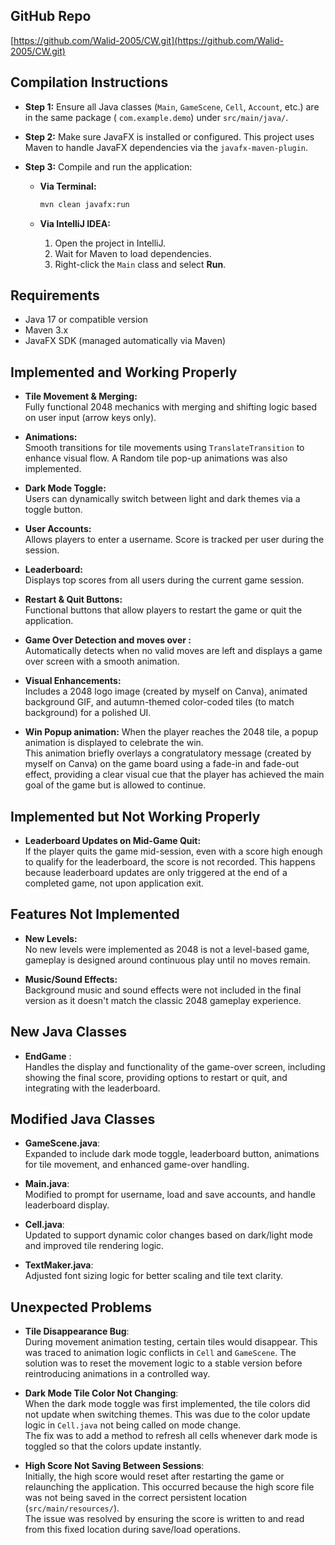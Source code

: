 ## GitHub Repo

[https://github.com/Walid-2005/CW.git](https://github.com/Walid-2005/CW.git)

## Compilation Instructions

- **Step 1:** Ensure all Java classes (`Main`, `GameScene`, `Cell`, `Account`, etc.) are in the same package ( `com.example.demo`) under `src/main/java/`.

- **Step 2:** Make sure JavaFX is installed or configured. This project uses Maven to handle JavaFX dependencies via the `javafx-maven-plugin`.

- **Step 3:** Compile and run the application:

    - **Via Terminal:**
      ```bash
      mvn clean javafx:run
      ```

    - **Via IntelliJ IDEA:**
        1. Open the project in IntelliJ.
        2. Wait for Maven to load dependencies.
        3. Right-click the `Main` class and select **Run**.

## Requirements

- Java 17 or compatible version
- Maven 3.x
- JavaFX SDK (managed automatically via Maven)


## Implemented and Working Properly

- **Tile Movement & Merging:**  
  Fully functional 2048 mechanics with merging and shifting logic based on user input (arrow keys only).

- **Animations:**  
  Smooth transitions for tile movements using `TranslateTransition` to enhance visual flow. A Random tile pop-up animations was also implemented.

- **Dark Mode Toggle:**  
  Users can dynamically switch between light and dark themes via a toggle button.

- **User Accounts:**  
  Allows players to enter a username. Score is tracked per user during the session.

- **Leaderboard:**  
  Displays top scores from all users during the current game session.

- **Restart & Quit Buttons:**  
  Functional buttons that allow players to restart the game or quit the application.

- **Game Over Detection and moves over :**  
  Automatically detects when no valid moves are left and displays a game over screen with a smooth animation.

- **Visual Enhancements:**  
  Includes a 2048 logo image (created by myself on Canva), animated background GIF, and autumn-themed color-coded tiles (to match background) for a polished UI.

- **Win Popup animation:**
  When the player reaches the 2048 tile, a popup animation is displayed to celebrate the win.  
  This animation briefly overlays a congratulatory message (created by myself on Canva)  on the game board using a fade-in and fade-out effect, providing a clear visual 
  cue that the player has achieved the main goal of the game but is allowed to continue.


## Implemented but Not Working Properly

- **Leaderboard Updates on Mid-Game Quit:**  
  If the player quits the game mid-session, even with a score high enough to qualify for the leaderboard, 
  the score is not recorded. This happens because leaderboard updates are only triggered at the end of a completed game, not upon application exit.

## Features Not Implemented

- **New Levels:**  
  No new levels were implemented as 2048 is  not a level-based game, 
  gameplay is designed around continuous play until no moves remain.

- **Music/Sound Effects:**  
  Background music and sound effects were not included in the final version 
  as it doesn't match the classic 2048 gameplay experience.


## New Java Classes

- **EndGame** :  
  Handles the display and functionality of the game-over screen, including showing the final score, providing options to restart or quit, 
  and integrating with the leaderboard.


## Modified Java Classes

- **GameScene.java**:  
  Expanded to include dark mode toggle, leaderboard button, animations for tile movement, and enhanced game-over handling.

- **Main.java**:  
  Modified to prompt for username, load and save accounts, and handle leaderboard display.

- **Cell.java**:  
  Updated to support dynamic color changes based on dark/light mode and improved tile rendering logic.

- **TextMaker.java**:  
  Adjusted font sizing logic for better scaling and tile text clarity.

## Unexpected Problems

- **Tile Disappearance Bug**:  
  During movement animation testing, certain tiles would disappear. This was traced to animation logic conflicts in `Cell` and `GameScene`. 
  The solution was to reset the movement logic to a stable version before reintroducing animations in a controlled way.

- **Dark Mode Tile Color Not Changing**:  
  When the dark mode toggle was first implemented, the tile colors did not update when switching themes. This was due to the color update logic in `Cell.java` not being called on mode change.  
  The fix was to add a method to refresh all cells whenever dark mode is toggled so that the colors update instantly.

- **High Score Not Saving Between Sessions**:  
  Initially, the high score would reset after restarting the game or relaunching the application. This occurred because the high score file was not being saved in the correct persistent location (`src/main/resources/`).  
  The issue was resolved by ensuring the score is written to and read from this fixed location during save/load operations.

